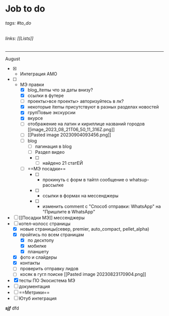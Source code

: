 # Job to do
###### tags: #to_do   
###### links: [[Lists]]
___
 August

- [x] - Интеграция АМО
- [ ] - МЭ правки  
	- [x] blog_itemы что за даты внизу?
	- [x] ссылки в футере 
	- [ ] проекты>все проекты> авторизуйтесь в лк?
	- [x] некоторые itemы присутствуют в разных разделах новостей
	- [x] групПовые экскурсии
	- [x] вкурсе
	- [ ] отображение на латин и кириллице названий городов
	      [[image_2023_08_21T06_50_11_316Z.png]]
	- [ ] [[Pasted image 20230904093456.png]]    
	- [ ] blog
		- [ ] пагинация в blog
		- [ ] Раздел видео
		- [ ] - [ ] найдено 21 статЕЙ
	- [ ] ==МЭ посадки==
		- [ ] - прокинуть с форм в тайтл сообщение о whatsup-рассылке
		- [ ] - ссылки в формах на мессенджеры
		- [ ] - изменить comment с "Способ отправки: WhatsApp" на "Пришлите в WhatsApp"
- [ ] [[Посадки MЭ]] мессенджеры
- [ ] котел-колосс страницы
	- [x] новые страницы(север, premier, auto_compact, pellet_alpha)
	- [x] пройтись по всем страницам
		- [x] по десктопу
		- [x] мобилке
		- [x] планшету
	- [x] фото и слайдеры
	- [x] контакты
	- [ ] проверить отправку лидов
	- [ ] косяк в гугл поиске [[Pasted image 20230823170904.png]]
- [x] тесты ПО Экосистема МЭ 
- [ ] документация
- [ ] ==Метрики==
- [ ] Ютуб интеграция

***sjf*** dfd